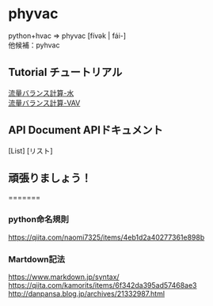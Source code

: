 # phyvac

python+hvac => phyvac [fívək | fái-]  
他候補：pyhvac

## Tutorial   チュートリアル  
[流量バランス計算-水]()  
[流量バランス計算-VAV]()  


## API Document   APIドキュメント
[List]  [リスト]  


## 頑張りましょう！
=======

### python命名規則
https://qiita.com/naomi7325/items/4eb1d2a40277361e898b
  
### Martdown記法
https://www.markdown.jp/syntax/  
https://qiita.com/kamorits/items/6f342da395ad57468ae3  
http://danpansa.blog.jp/archives/21332987.html
